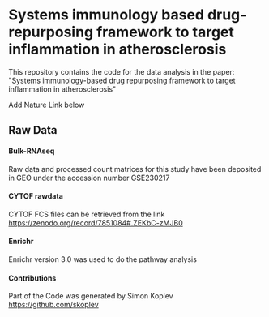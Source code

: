 # Systems immunology based drug-repurposing framework to target inflammation in atherosclerosis

This repository contains the code for the data analysis in the paper: "Systems immunology-based drug repurposing framework to target inflammation in atherosclerosis"

Add Nature Link below

## Raw Data 

#### Bulk-RNAseq

Raw data and processed count matrices for this study have been deposited in GEO under the accession number GSE230217

#### CYTOF rawdata 

CYTOF FCS files can be retrieved from the link https://zenodo.org/record/7851084#.ZEKbC-zMJB0

#### Enrichr
Enrichr version 3.0 was used to do the pathway analysis

#### Contributions

Part of the Code was generated by Simon Koplev https://github.com/skoplev 
